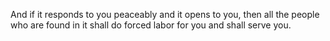 And if it responds to you peaceably and it opens to you, then all the people who are found in it shall do forced labor for you and shall serve you.
